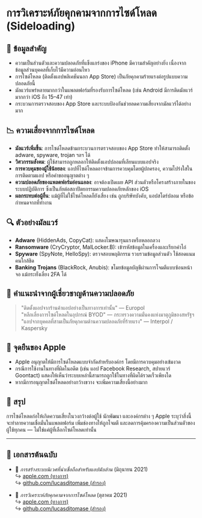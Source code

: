 # การวิเคราะห์ภัยคุกคามจากการไซด์โหลด (Sideloading)  

## 📌 ข้อมูลสำคัญ  

- ความเป็นส่วนตัวและความปลอดภัยที่แข็งแกร่งของ iPhone มีความสำคัญอย่างยิ่ง เนื่องจากข้อมูลส่วนบุคคลที่เก็บไว้มีความอ่อนไหว  
- การไซด์โหลด (ติดตั้งแอปพลิเคชันนอก App Store) เป็นภัยคุกคามร้ายแรงต่อรูปแบบความปลอดภัยนี้  
- มัลแวร์แพร่หลายมากกว่าในแพลตฟอร์มที่รองรับการไซด์โหลด (เช่น Android มีการติดมัลแวร์มากกว่า iOS ถึง 15–47 เท่า)  
- กระบวนการตรวจสอบของ App Store และระบบป้องกันช่วยลดความเสี่ยงจากมัลแวร์ได้อย่างมาก  

## 📉 ความเสี่ยงจากการไซด์โหลด  

- **มัลแวร์เพิ่มขึ้น**: การไซด์โหลดข้ามกระบวนการตรวจสอบของ App Store ทำให้สามารถติดตั้ง adware, spyware, trojan ฯลฯ ได้  
- **วิศวกรรมสังคม**: ผู้ใช้สามารถถูกหลอกให้ติดตั้งแอปปลอมที่เลียนแบบแอปจริง  
- **การควบคุมของผู้ใช้น้อยลง**: แอปที่ไซด์โหลดอาจข้ามการควบคุมโดยผู้ปกครอง, ความโปร่งใสในการติดตามแอป หรือคำขออนุญาตต่าง ๆ  
- **ความปลอดภัยของแพลตฟอร์มอ่อนแอลง**: อาจต้องเปิดเผย API ส่วนตัวหรือโครงสร้างภายในของระบบปฏิบัติการ ซึ่งเป็นภัยต่อสถาปัตยกรรมความปลอดภัยหลักของ iOS  
- **ผลกระทบต่อผู้อื่น**: แม้ผู้ที่ไม่ใช้ไซด์โหลดก็ยังเสี่ยง เช่น ถูกบริษัทบังคับ, แอปสโตร์ปลอม หรือข้อกำหนดจากที่ทำงาน  

## 🔍 ตัวอย่างมัลแวร์  

- **Adware** (HiddenAds, CopyCat): แสดงโฆษณารุนแรงหรือหลอกลวง  
- **Ransomware** (CryCryptor, MalLocker.B): เข้ารหัสข้อมูลในเครื่องและเรียกค่าไถ่  
- **Spyware** (SpyNote, HelloSpy): ตรวจสอบพฤติกรรม รวบรวมข้อมูลส่วนตัว ใช้สอดแนมคนใกล้ชิด  
- **Banking Trojans** (BlackRock, Anubis): ขโมยข้อมูลบัญชีผ่านการโจมตีแบบซ้อนหน้าจอ แม้กระทั่งเลี่ยง 2FA ได้  

## 🧠 คำแนะนำจากผู้เชี่ยวชาญด้านความปลอดภัย  

> "ติดตั้งแอปจากร้านค้าแอปอย่างเป็นทางการเท่านั้น" — Europol  
> "หลีกเลี่ยงการไซด์โหลดในอุปกรณ์ BYOD" — กระทรวงความมั่นคงแห่งมาตุภูมิของสหรัฐฯ  
> "แอปจากบุคคลที่สามเป็นภัยคุกคามด้านความปลอดภัยที่ร้ายแรง" — Interpol / Kaspersky  

## 🚫 จุดยืนของ Apple  

- Apple อนุญาตให้มีการไซด์โหลดแบบจำกัดสำหรับองค์กร โดยมีการควบคุมอย่างเข้มงวด  
- กรณีการใช้งานในทางที่ผิดในอดีต (เช่น แอป Facebook Research, สปายแวร์ Goontact) แสดงให้เห็นว่าระบบเหล่านี้สามารถถูกใช้ในทางที่ผิดได้รวดเร็วเพียงใด  
- หากมีการอนุญาตไซด์โหลดอย่างกว้างขวาง จะเพิ่มความเสี่ยงนี้อย่างมาก  

## 📎 สรุป  

การไซด์โหลดก่อให้เกิดความเสี่ยงในวงกว้างต่อผู้ใช้ นักพัฒนา และองค์กรต่าง ๆ Apple ระบุว่าสิ่งนี้จะทำลายความเชื่อมั่นในแพลตฟอร์ม เพิ่มช่องทางให้ถูกโจมตี และลดการคุ้มครองความเป็นส่วนตัวของผู้ใช้ทุกคน — ไม่ใช่แค่ผู้ที่เลือกไซด์โหลดเท่านั้น  

---  

## 📄 เอกสารต้นฉบับ  

- 🧷 *การสร้างระบบนิเวศที่น่าเชื่อถือสำหรับแอปนับล้าน* (มิถุนายน 2021)  
  ↪️ [apple.com (ทางการ)](https://www.apple.com/privacy/docs/Building_a_Trusted_Ecosystem_for_Millions_of_Apps.pdf)  
  ↪️ [github.com/lucasditomase (สำรอง)](https://github.com/lucasditomase/app-restrictions/blob/main/summary.pdf)  

- 🧷 *การวิเคราะห์ภัยคุกคามจากการไซด์โหลด* (ตุลาคม 2021)  
  ↪️ [apple.com (ทางการ)](https://www.apple.com/privacy/docs/Building_a_Trusted_Ecosystem_for_Millions_of_Apps_A_Threat_Analysis_of_Sideloading.pdf)  
  ↪️ [github.com/lucasditomase (สำรอง)](https://github.com/lucasditomase/app-restrictions/blob/main/threat-analysis.pdf)  
